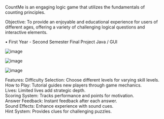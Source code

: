 CountMe is an engaging logic game that utilizes the fundamentals of counting principles. 

Objective: 
To provide an enjoyable and educational experience for users of different ages, offering a variety of challenging logical questions and interactive elements.

• First Year - Second Semester Final Project
Java / GUI 

![image](https://github.com/user-attachments/assets/d3afc78c-b8de-488c-992f-8c69addf4c2f)

![image](https://github.com/user-attachments/assets/95d82e51-6efc-4fba-a8fa-719453f95ca8)

![image](https://github.com/user-attachments/assets/d59c0eb5-d098-457b-a5f7-01df15201569)

Features:
Difficulty Selection: Choose different levels for varying skill levels. <br>
How to Play: Tutorial guides new players through game mechanics.<br>
Lives: Limited lives add strategic depth.<br>
Scoring System: Tracks performance and points for motivation.<br>
Answer Feedback: Instant feedback after each answer.<br>
Sound Effects: Enhance experience with sound cues.<br>
Hint System: Provides clues for challenging puzzles.<br>
